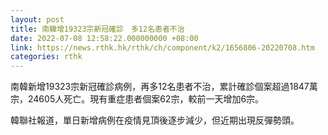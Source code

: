 ```yaml
---
layout: post
title: 南韓增19323宗新冠確診　多12名患者不治
date: 2022-07-08 12:58:22.000000000 +08:00
link: https://news.rthk.hk/rthk/ch/component/k2/1656806-20220708.htm
categories: rthk
---
```


南韓新增19323宗新冠確診病例，再多12名患者不治，累計確診個案超過1847萬宗，24605人死亡。現有重症患者個案62宗，較前一天增加6宗。

韓聯社報道，單日新增病例在疫情見頂後逐步減少，但近期出現反彈勢頭。
